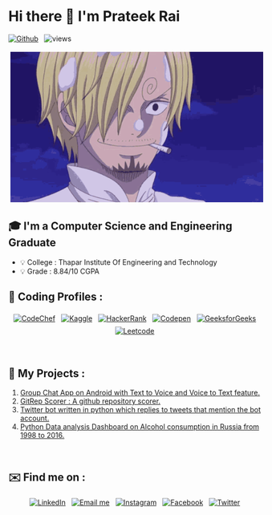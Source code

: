 # Hi there 👋 I'm Prateek Rai

[![Github](https://img.shields.io/github/followers/prateek11rai?label=Follow&style=social)](https://github.com/prateek11rai) &nbsp; ![views](https://komarev.com/ghpvc/?username=prateek11rai&color=blueviolet)

<p align="center">
 <img src="https://github.com/prateek11rai/prateek11rai/blob/main/Images/sanji.gif" alt="HI" height="300" style="vertical-align:top; margin:4px">
</p>

## 🎓 I'm a Computer Science and Engineering Graduate
* 💡  College : Thapar Institute Of Engineering and Technology
* 💡  Grade : 8.84/10 CGPA

## 🧰 Coding Profiles : 

<p align="center">
 <a href="https://www.codechef.com/users/prateekrai360" target="_blank"><img src="https://img.shields.io/badge/-CodeChef-5B4638?style=for-the-badge&logo=CodeChef&logoColor=white" alt="CodeChef" height="40" style="vertical-align:top; margin:4px"></a>
 <a href="https://www.kaggle.com/prateek11rai" target="_blank"> <img src="https://img.shields.io/badge/Kaggle-20BEFF?style=for-the-badge&logo=Kaggle&logoColor=white" alt="Kaggle" height="40" style="vertical-align:top; margin:4px"></a>
 <a href="https://www.hackerrank.com/prateekrai360" target="_blank"> <img src="https://img.shields.io/badge/-Hackerrank-2EC866?style=for-the-badge&logo=HackerRank&logoColor=white" alt="HackerRank" height="40" style="vertical-align:top; margin:4px"></a>
 <a href="https://codepen.io/prateek11rai" target="_blank"> <img src="https://img.shields.io/badge/Codepen-000000?style=for-the-badge&logo=codepen&logoColor=white" alt="Codepen" height="40" style="vertical-align:top; margin:4px"></a>
 <a href="https://auth.geeksforgeeks.org/user/prateek11rai/profile" target="_blank"> <img src="https://img.shields.io/badge/GeeksforGeeks-298D46?style=for-the-badge&logo=geeksforgeeks&logoColor=white" alt="GeeksforGeeks" height="40" style="vertical-align:top; margin:4px"></a>
 <a href="https://leetcode.com/prateek11rai/" target="_blank"> <img src="https://img.shields.io/badge/LeetCode-000000?style=for-the-badge&logo=LeetCode&logoColor=#d16c06" alt="Leetcode" height="40" style="vertical-align:top; margin:4px"></a>
</p>

<br />


## :space_invader: My Projects : 

1. <a href="https://github.com/prateek11rai/Group_Chat_App_Project#readme" target="_blank">Group Chat App on Android with Text to Voice and Voice to Text feature.</a>
2. <a href="https://github.com/prateek11rai/Gitrep_Scorer#readme" target="_blank">GitRep Scorer : A github repository scorer.</a>
3. <a href="https://github.com/prateek11rai/twitter-reply-bot#readme" target="_blank">Twitter bot written in python which replies to tweets that mention the bot account.</a>
4. <a href="https://github.com/prateek11rai/russia-alcohol-dashboard#readme" target="_blank">Python Data analysis Dashboard on Alcohol consumption in Russia from 1998 to 2016.</a>

<br/>



## ✉️ Find me on :

<p align="center">
 <a href="https://www.linkedin.com/in/prateek-rai-48597b1ab/" target="_blank"><img src="https://img.shields.io/badge/LinkedIn-0077B5?style=for-the-badge&logo=linkedin&logoColor=white" alt="LinkedIn" height="40" style="vertical-align:top; margin:4px"></a>
 <a href="mailto:prateek11rai@gmail.com" target="_blank"> <img src="https://img.shields.io/badge/Gmail-D14836?style=for-the-badge&logo=gmail&logoColor=white" alt="Email me" height="40" style="vertical-align:top; margin:4px"></a>
 <a href="https://www.instagram.com/prateek11rai/" target="_blank"> <img src="https://img.shields.io/badge/Instagram-E4405F?style=for-the-badge&logo=instagram&logoColor=white" alt="Instagram" height="40" style="vertical-align:top; margin:4px"></a>
 <a href="https://www.facebook.com/prateek.rai.10441/" target="_blank"> <img src="https://img.shields.io/badge/Facebook-1877F2?style=for-the-badge&logo=facebook&logoColor=white" alt="Facebook" height="40" style="vertical-align:top; margin:4px"></a>
 <a href="https://twitter.com/Prateek11Rai" target="_blank"> <img src="https://img.shields.io/badge/Twitter-1DA1F2?style=for-the-badge&logo=twitter&logoColor=white" alt="Twitter" height="40" style="vertical-align:top; margin:4px"></a>
</p>

<br />
<!-- ## :mechanical_arm: GitHub Analytics :

![Prateek's GitHub stat](https://github-readme-stats.vercel.app/api?username=prateek11rai&theme=tokyonight&show_icons=true) &nbsp; ![Top Langs](https://github-readme-stats.vercel.app/api/top-langs/?username=prateek11rai&theme=tokyonight&layout=compact) -->
<!---
prateek11rai/prateek11rai is a ✨ special ✨ repository because its `README.md` (this file) appears on your GitHub profile.
You can click the Preview link to take a look at your changes.
--->
